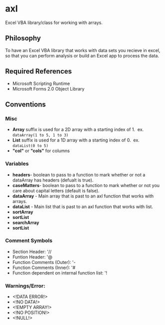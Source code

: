 # axl
Excel VBA library/class for working with arrays.

## Philosophy
To have an Excel VBA library that works with data sets you recieve in excel, so that you can perform analysis or build an Excel app to process the data.

## Required References
* Microsoft Scripting Runtime
* Microsoft Forms 2.0 Object Library

## Conventions

### Misc
* **Array** suffix is used for a 2D array with a starting index of 1. &nbsp;ex. `` dataArray(1 to 5, 1 to 3) ``
* **List** suffix is used for a 1D array with a starting index of 0.  &nbsp;ex. `` dataList(0 to 5) ``
* **"col"** or **"cols"** for columns

### Variables
* **headers**- boolean to pass to a function to mark whether or not a dataArray has headers (defualt is true). 
* **caseMatters**- boolean to pass to a function to mark whether or not you care about capital letters (default is false).
* **dataArray** - Main array that is past to an axl function that works with arrays.
* **dataList** - Main list that is past to an axl function that works with list.
* **sortArray**
* **sortList**
* **searchArray**
* **sortList**

### Comment Symbols
* Section Header: '//
* Funtion Header: '@
* Function Comments (Outer): '-
* Function Comments (Inner): '#
* Function dependent on internal function list: '!

### Warnings/Error:
* <\!DATA ERROR!\>
* <\!NO DATA!\>
* <\!EMPTY ARRAY!\>
* <\!NO POSITION!\>
* <\!NULL!\>
